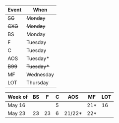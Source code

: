 | Event | When      |
|-------|-----------|
| ~~SG~~ | ~~Monday~~ | 
| ~~CXG~~ | ~~Monday~~ | 
| BS    | Monday    | 
| F     | Tuesday   | 
| C     | Tuesday   | 
| AOS   | Tuesday*  | 
| ~~B99~~ | ~~Tuesday*~~ | 
| MF    | Wednesday | 
| LOT   | Thursday  | 

| Week of | BS | F  | C | AOS | MF  | LOT |
|---------|----|----|---|-----|-----|-----|
| May 16  |    |    | 5 |     | 21* | 16  |
| May 23  | 23 | 23 | 6 | 21/22* |	22* |     |
